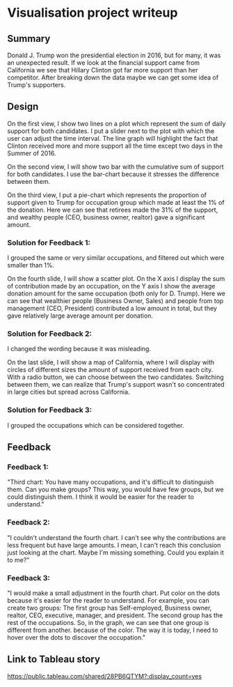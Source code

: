 # Visualisation project writeup

## Summary
Donald J. Trump won the presidential election in 2016, but for many, it was an unexpected result. If we look at the financial support came from California we see that Hillary Clinton got far more support than her competitor. After breaking down the data maybe we can get some idea of Trump's supporters.

## Design
On the first view, I show two lines on a plot which represent the sum of daily support for both candidates. I put a slider next to the plot with which the user can adjust the time interval. The line graph will highlight the fact that Clinton received more and more support all the time except two days in the Summer of 2016.

On the second view, I will show two bar with the cumulative sum of support for both candidates. I use the bar-chart because it stresses the difference between them.

On the third view, I put a pie-chart which represents the proportion of support given to Trump for occupation group which made at least the 1% of the donation. Here we can see that retirees made the 31% of the support, and wealthy people (CEO, business owner, realtor) gave a significant amount.

### Solution for Feedback 1:
I grouped the same or very similar occupations, and filtered out which were smaller than 1%.

On the fourth slide, I will show a scatter plot. On the X axis I display the sum of contribution made by an occupation, on the Y axis I show the average donation amount for the same occupation (both only for D. Trump).
Here we can see that wealthier people (Business Owner, Sales) and people from top management (CEO, President) contributed a low amount in total, but they gave relatively large average amount per donation.

### Solution for Feedback 2:
I changed the wording because it was misleading.

On the last slide, I will show a map of California, where I will display with circles of different sizes the amount of support received from each city. With a radio button, we can choose between the two candidates. Switching between them, we can realize that Trump's support wasn't so concentrated in large cities but spread across California.

### Solution for Feedback 3:
I grouped the occupations which can be considered together.

## Feedback
### Feedback 1:

"Third chart: You have many occupations, and it's difficult to distinguish them. Can you make groups? This way, you would have few groups, but we could distinguish them. I think it would be easier for the reader to understand."

### Feedback 2:
"I couldn't understand the fourth chart. I can't see why the contributions are less frequent but have large amounts. I mean, I can't reach this conclusion just looking at the chart. Maybe I'm missing something. Could you explain it to me?"

### Feedback 3:
"I would make a small adjustment in the fourth chart. Put color on the dots because it's easier for the reader to understand. For example, you can create two groups: The first group has Self-employed, Business owner, realtor, CEO, executive, manager, and president. The second group has the rest of the occupations. So, in the graph, we can see that one group is different from another. because of the color. The way it is today, I need to hover over the dots to discover the occupation."

## Link to Tableau story
https://public.tableau.com/shared/28PB6QTYM?:display_count=yes

